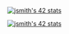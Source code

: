 

[![jsmith's 42 stats](https://badge42.herokuapp.com/api/stats/jsmith)](https://github.com/JaeSeoKim/badge42)

[![jsmith's 42 stats](https://badge42.herokuapp.com/api/stats/jsmith?cursus=C%20Piscine)](https://github.com/JaeSeoKim/badge42)
                                                                                                                                                      
                                                                                                                                                      
                     
                                                         
